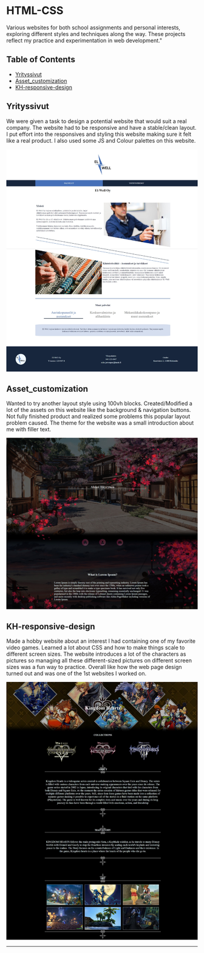 # HTML-CSS
Various websites for both school assignments and personal interests, exploring different styles and techniques along the way. These projects reflect my practice and experimentation in web development."
## Table of Contents
- [Yrityssivut](#yrityssivut)
- [Asset_customization](#asset_customization)
- [KH-responsive-design](#kh-responsive-design)


## Yrityssivut
We were given a task to design a potential website that would suit a real company. The website had to be responsive and have a stable/clean layout. I put effort into the responsives and styling this website making sure it felt like a real product. I also used some JS and Colour palettes on this website.

![Index page of KH-responsive-design](./README_assets/Yrityssivu_esittely.jpeg)

## Asset_customization
Wanted to try another layout style using 100vh blocks. Created/Modified a lot of the assets on this website like the background & navigation buttons. Not fully finished product and realized some problems this popular layout problem caused. The theme for the website was a small introduction about me with filler text.

![Index page of asset_customization](./README_assets/Asset_page.jpeg)

## KH-responsive-design
Made a hobby website about an interest I had containing one of my favorite video games. Learned a lot about CSS and how to make things scale to different screen sizes. The website introduces a lot of the characters as pictures so managing all these different-sized pictures on different screen sizes was a fun way to practice. Overall like how the web page design turned out and was one of the 1st websites I worked on.

![Index page of KH-responsive-design](./README_assets/Kh_website.jpeg)




---

